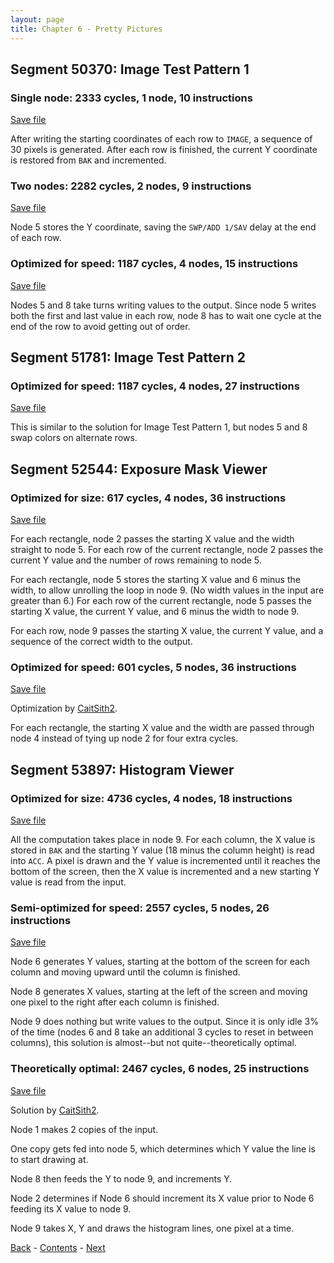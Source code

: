 ```yaml
---
layout: page
title: Chapter 6 - Pretty Pictures
---
```


## Segment 50370: Image Test Pattern 1

### Single node: 2333 cycles, 1 node, 10 instructions

[Save file](save/50370.1.txt)

After writing the starting coordinates of each row to `IMAGE`, a sequence of 30 pixels is generated. After each row is finished, the current Y coordinate is restored from `BAK` and incremented.

### Two nodes: 2282 cycles, 2 nodes, 9 instructions

[Save file](save/50370.2.txt)

Node 5 stores the Y coordinate, saving the `SWP/ADD 1/SAV` delay at the end of each row.

### Optimized for speed: 1187 cycles, 4 nodes, 15 instructions

[Save file](save/50370.0.txt)

Nodes 5 and 8 take turns writing values to the output. Since node 5 writes both the first and last value in each row, node 8 has to wait one cycle at the end of the row to avoid getting out of order.

## Segment 51781: Image Test Pattern 2

### Optimized for speed: 1187 cycles, 4 nodes, 27 instructions

[Save file](save/51781.1.txt)

This is similar to the solution for Image Test Pattern 1, but nodes 5 and 8 swap colors on alternate rows.

## Segment 52544: Exposure Mask Viewer

### Optimized for size: 617 cycles, 4 nodes, 36 instructions

[Save file](save/52544.0.txt)

For each rectangle, node 2 passes the starting X value and the width straight to node 5. For each row of the current rectangle, node 2 passes the current Y value and the number of rows remaining to node 5.

For each rectangle, node 5 stores the starting X value and 6 minus the width, to allow unrolling the loop in node 9. (No width values in the input are greater than 6.) For each row of the current rectangle, node 5 passes the starting X value, the current Y value, and 6 minus the width to node 9.

For each row, node 9 passes the starting X value, the current Y value, and a sequence of the correct width to the output.

### Optimized for speed: 601 cycles, 5 nodes, 36 instructions

[Save file](save/52544.1.txt)

Optimization by [CaitSith2](https://github.com/CaitSith2).

For each rectangle, the starting X value and the width are passed through node 4 instead of tying up node 2 for four extra cycles.

## Segment 53897: Histogram Viewer

### Optimized for size: 4736 cycles, 4 nodes, 18 instructions

[Save file](save/53897.0.txt)

All the computation takes place in node 9. For each column, the X value is stored in `BAK` and the starting Y value (18 minus the column height) is read into `ACC`. A pixel is drawn and the Y value is incremented until it reaches the bottom of the screen, then the X value is incremented and a new starting Y value is read from the input.

### Semi-optimized for speed: 2557 cycles, 5 nodes, 26 instructions

[Save file](save/53897.1.txt)

Node 6 generates Y values, starting at the bottom of the screen for each column and moving upward until the column is finished.

Node 8 generates X values, starting at the left of the screen and moving one pixel to the right after each column is finished.

Node 9 does nothing but write values to the output. Since it is only idle 3% of the time (nodes 6 and 8 take an additional 3 cycles to reset in between columns), this solution is almost--but not quite--theoretically optimal.

### Theoretically optimal: 2467 cycles, 6 nodes, 25 instructions

[Save file](save/53897.2.txt)

Solution by [CaitSith2](https://github.com/CaitSith2).

Node 1 makes 2 copies of the input.

One copy gets fed into node 5, which determines which Y value the line is to start drawing at.

Node 8 then feeds the Y to node 9, and increments Y.

Node 2 determines if Node 6 should increment its X value prior to Node 6 feeding its X value to node 9.

Node 9 takes X, Y and draws the histogram lines, one pixel at a time.

[Back](chapter05.html) - [Contents](index.html) - [Next](chapter07.html)
